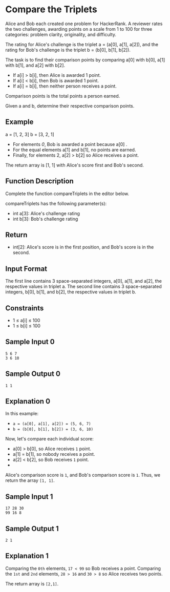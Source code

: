 # Compare the Triplets

Alice and Bob each created one problem for HackerRank. A reviewer rates the two challenges, awarding points on a scale from 1 to 100 for three categories: problem clarity, originality, and difficulty.

The rating for Alice's challenge is the triplet a = (a[0], a[1], a[2]), and the rating for Bob's challenge is the triplet b = (b[0], b[1], b[2]).

The task is to find their comparison points by comparing a[0] with b[0], a[1] with b[1], and a[2] with b[2].

* If a[i] > b[i], then Alice is awarded 1 point.
* If a[i] < b[i], then Bob is awarded 1 point.
* If a[i] = b[i], then neither person receives a point.

Comparison points is the total points a person earned.

Given a and b, determine their respective comparison points.

## Example

a = [1, 2, 3]
b = [3, 2, 1]

* For elements *0*, Bob is awarded a point because a[0] .
* For the equal elements a[1] and b[1], no points are earned.
* Finally, for elements 2, a[2] > b[2] so Alice receives a point.

The return array is [1, 1] with Alice's score first and Bob's second.

## Function Description

Complete the function compareTriplets in the editor below.

compareTriplets has the following parameter(s):

* int a[3]: Alice's challenge rating
* int b[3]: Bob's challenge rating

## Return

* int[2]: Alice's score is in the first position, and Bob's score is in the second.

## Input Format

The first line contains 3 space-separated integers, a[0], a[1], and a[2], the respective values in triplet a.
The second line contains 3 space-separated integers, b[0], b[1], and b[2], the respective values in triplet b.

## Constraints

* 1 ≤ a[i] ≤ 100
* 1 ≤ b[i] ≤ 100

## Sample Input 0
```
5 6 7
3 6 10
```

## Sample Output 0
```
1 1
```

## Explanation 0

In this example:
* `a = (a[0], a[1], a[2]) = (5, 6, 7)` 
* `b = (b[0], b[1], b[2]) = (3, 6, 10)`

Now, let's compare each individual score:

* a[0] > b[0], so Alice receives `1` point.
* a[1] = b[1], so nobody receives a point.
* a[2] < b[2], so Bob receives `1` point.
* 
Alice's comparison score is `1`, and Bob's comparison score is `1`. Thus, we return the array `[1, 1]`.

## Sample Input 1
```
17 28 30
99 16 8
```

## Sample Output 1
```
2 1
```

## Explanation 1

Comparing the `0th` elements, `17 < 99` so Bob receives a point.
Comparing the `1st` and `2nd` elements, `28 > 16` and `30 > 8` so Alice receives two points.

The return array is `[2,1]`.